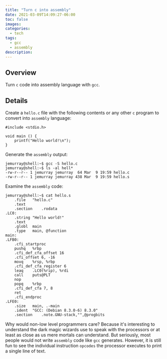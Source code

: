 ```yaml
---
title: "Turn c into assembly"
date: 2021-03-09T14:09:27-06:00
toc: false
images:
categories:
  - tech
tags: 
  - gcc
  - assembly
description:
---
```


## Overview

Turn `c` code into assembly language with `gcc`.

## Details

Create a `hello.c` file with the following contents or any other `c` program to convert into `assembly` language:

```text
#include <stdio.h>

void main () {
	printf("Hello world!\n");
}
```

Generate the `assembly` output:

```
jemurray@shell:~$ gcc -S hello.c
jemurray@shell:~$ ls -al hell*
-rw-r--r-- 1 jemurray jemurray  64 Mar  9 19:59 hello.c
-rw-r--r-- 1 jemurray jemurray 438 Mar  9 19:59 hello.s
```

Examine the `assembly` code:

```
jemurray@shell:~$ cat hello.s
	.file	"hello.c"
	.text
	.section	.rodata
.LC0:
	.string	"Hello world!"
	.text
	.globl	main
	.type	main, @function
main:
.LFB0:
	.cfi_startproc
	pushq	%rbp
	.cfi_def_cfa_offset 16
	.cfi_offset 6, -16
	movq	%rsp, %rbp
	.cfi_def_cfa_register 6
	leaq	.LC0(%rip), %rdi
	call	puts@PLT
	nop
	popq	%rbp
	.cfi_def_cfa 7, 8
	ret
	.cfi_endproc
.LFE0:
	.size	main, .-main
	.ident	"GCC: (Debian 8.3.0-6) 8.3.0"
	.section	.note.GNU-stack,"",@progbits
```

Why would non-low level programmers care? Because it's interesting to understand the dark magic wizards use to speak with the processors or at least as close as us mere mortals can understand. But seriously, most people would not write `assembly` code like `gcc` generates. However, it is still fun to see the individual instruction `opcodes` the processor executes to print a single line of text. 
